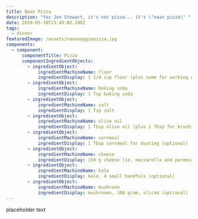 ```yaml
---
title: Naan Pizza
description: "Yes Jon Stewart, it's not pizza... it's \"naan pizza\" "
date: 2020-05-30T23:45:02.240Z
tags:
  - dinner
featuredImage: /assets/naanveggiepizza.jpg
components:
  - component:
      componentTitle: Pizza
      componentIngredientObjects:
        - ingredientObject:
            ingredientMachineName: flour
            ingredientDisplay: 1 1/4 cup flour (plus some for working with dough)
        - ingredientObject:
            ingredientMachineName: baking soda
            ingredientDisplay: 1 Tsp baking soda
        - ingredientObject:
            ingredientMachineName: salt
            ingredientDisplay: 1 Tsp salt
        - ingredientObject:
            ingredientMachineName: olive oil
            ingredientDisplay: 1 Tbsp olive oil (plus 1 Tbsp for brushing dough)
        - ingredientObject:
            ingredientMachineName: cornmeal
            ingredientDisplay: 1 Tbsp cornmeal for dusting (optional)
        - ingredientObject:
            ingredientMachineName: cheese
            ingredientDisplay: 150 g cheese (ie. mozzarella and parmesan blend)
        - ingredientObject:
            ingredientMachineName: kale
            ingredientDisplay: kale, 4 small handfuls (optional)
        - ingredientObject:
            ingredientMachineName: mushroom
            ingredientDisplay: mushrooms, 100 gram, sliced (optional)
---
```

placeholder text

![]()